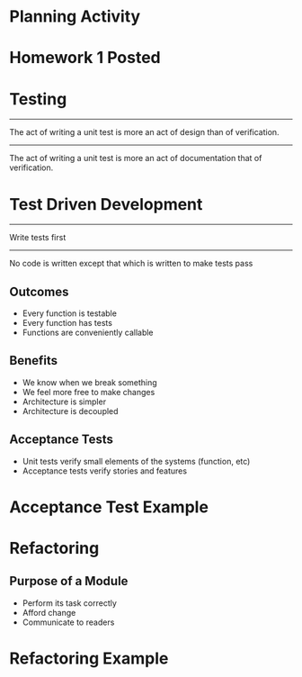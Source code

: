 Planning Activity
=================

Homework 1 Posted
=================

Testing
=======

---

The act of writing a unit test is more an act of design than of verification.

---

The act of writing a unit test is more an act of documentation that of verification.

Test Driven Development
=======================

---

Write tests first

---

No code is written except that which is written to make tests pass

Outcomes
--------

- Every function is testable
- Every function has tests
- Functions are conveniently callable

Benefits
--------

- We know when we break something
- We feel more free to make changes
- Architecture is simpler
- Architecture is decoupled

Acceptance Tests
----------------

- Unit tests verify small elements of the systems (function, etc)
- Acceptance tests verify stories and features

Acceptance Test Example
=======================

Refactoring
===========

Purpose of a Module
-------------------

- Perform its task correctly
- Afford change
- Communicate to readers

Refactoring Example
===================